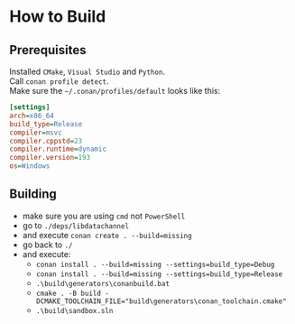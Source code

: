 # How to Build

## Prerequisites

Installed `CMake`, `Visual Studio` and `Python`.\
Call `conan profile detect`.\
Make sure the `~/.conan/profiles/default` looks like this:

```ini
[settings]
arch=x86_64
build_type=Release
compiler=msvc
compiler.cppstd=23
compiler.runtime=dynamic
compiler.version=193
os=Windows
```

## Building

- make sure you are using `cmd` not `PowerShell`
- go to `./deps/libdatachannel`
- and execute `conan create . --build=missing`
- go back to `./`
- and execute:
  - `conan install . --build=missing --settings=build_type=Debug`
  - `conan install . --build=missing --settings=build_type=Release`
  - `.\build\generators\conanbuild.bat`
  - `cmake . -B build -DCMAKE_TOOLCHAIN_FILE="build\generators\conan_toolchain.cmake"`
  - `.\build\sandbox.sln`

